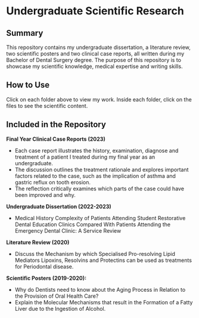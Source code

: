 # Undergraduate Scientific Research

## Summary
This repository contains my undergraduate dissertation, a literature review, two scientific posters and two clinical case reports, all written during my Bachelor of Dental Surgery degree. The purpose of this repository is to showcase my scientific knowledge, medical expertise and writing skills. 

## How to Use
Click on each folder above to view my work. Inside each folder, click on the files to see the scientific content.

## Included in the Repository

**Final Year Clinical Case Reports (2023)**
- Each case report illustrates the history, examination, diagnose and treatment of a patient I treated during my final year as an undergraduate.
- The discussion outlines the treatment rationale and explores important factors related to the case, such as the implication of asthma and gastric reflux on tooth erosion.
- The reflection critically examines which parts of the case could have been improved and why.

**Undergraduate Dissertation (2022-2023)**
- Medical History Complexity of Patients Attending Student Restorative Dental Education Clinics Compared With Patients Attending the Emergency Dental Clinic: A Service Review

**Literature Review (2020)**
- Discuss the Mechanism by which Specialised Pro-resolving Lipid Mediators Lipoxins, Resolvins and Protectins can be used as treatments for Periodontal disease.

**Scientific Posters (2019-2020):**
- Why do Dentists need to know about the Aging Process in Relation to the Provision of Oral Health Care?
- Explain the Molecular Mechanisms that result in the Formation of a Fatty Liver due to the Ingestion of Alcohol.


